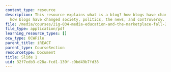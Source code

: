```yaml
---
content_type: resource
description: This resource explains what is a blog? how blogs have changed the internet,
  how blogs have changed society, politics, the news, and controversy.
file: /media/courses/21g-034-media-education-and-the-marketplace-fall-2005/32f7edb3d28afcd1139fc9bd49b7fd38_MIT21G_034F05_blogs.pdf
file_type: application/pdf
learning_resource_types: []
ocw_type: OCWFile
parent_title: iREACT
parent_type: CourseSection
resourcetype: Document
title: Slide 1
uid: 32f7edb3-d28a-fcd1-139f-c9bd49b7fd38
---
```

